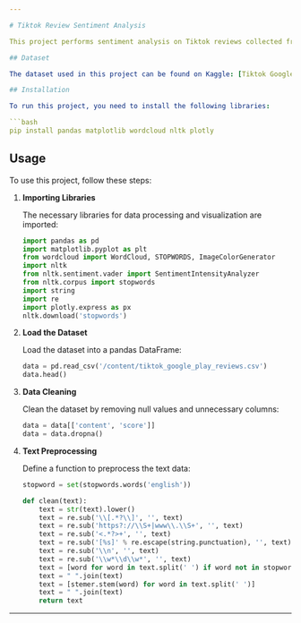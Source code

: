 ```yaml
---

# Tiktok Review Sentiment Analysis

This project performs sentiment analysis on Tiktok reviews collected from the Google Play Store.

## Dataset

The dataset used in this project can be found on Kaggle: [Tiktok Google Play Store Review](https://www.kaggle.com/datasets/shivkumarganesh/tiktok-google-play-store-review).

## Installation

To run this project, you need to install the following libraries:

```bash
pip install pandas matplotlib wordcloud nltk plotly
```

## Usage

To use this project, follow these steps:

1. **Importing Libraries**

   The necessary libraries for data processing and visualization are imported:

    ```python
    import pandas as pd
    import matplotlib.pyplot as plt
    from wordcloud import WordCloud, STOPWORDS, ImageColorGenerator
    import nltk
    from nltk.sentiment.vader import SentimentIntensityAnalyzer
    from nltk.corpus import stopwords
    import string
    import re
    import plotly.express as px
    nltk.download('stopwords')
    ```

2. **Load the Dataset**

   Load the dataset into a pandas DataFrame:

    ```python
    data = pd.read_csv('/content/tiktok_google_play_reviews.csv')
    data.head()
    ```

3. **Data Cleaning**

   Clean the dataset by removing null values and unnecessary columns:

    ```python
    data = data[['content', 'score']]
    data = data.dropna()
    ```

4. **Text Preprocessing**

   Define a function to preprocess the text data:

    ```python
    stopword = set(stopwords.words('english'))

    def clean(text):
        text = str(text).lower()
        text = re.sub('\\[.*?\\]', '', text)
        text = re.sub('https?://\\S+|www\\.\\S+', '', text)
        text = re.sub('<.*?>+', '', text)
        text = re.sub('[%s]' % re.escape(string.punctuation), '', text)
        text = re.sub('\\n', '', text)
        text = re.sub('\\w*\\d\\w*', '', text)
        text = [word for word in text.split(' ') if word not in stopword]
        text = " ".join(text)
        text = [stemer.stem(word) for word in text.split(' ')]
        text = " ".join(text)
        return text
    ```



---
```


